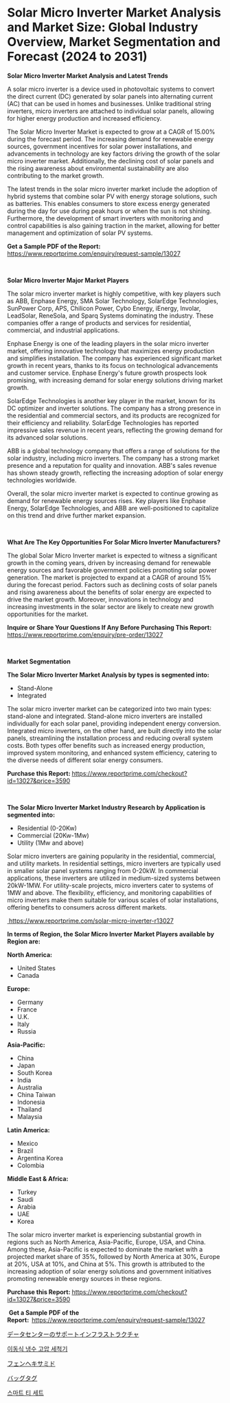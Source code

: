 <p><h1>Solar Micro Inverter Market Analysis and Market Size: Global Industry Overview, Market Segmentation and Forecast (2024 to 2031)</h1></p><p><strong>Solar Micro Inverter Market Analysis and Latest Trends</strong></p>
<p><p>A solar micro inverter is a device used in photovoltaic systems to convert the direct current (DC) generated by solar panels into alternating current (AC) that can be used in homes and businesses. Unlike traditional string inverters, micro inverters are attached to individual solar panels, allowing for higher energy production and increased efficiency.</p><p>The Solar Micro Inverter Market is expected to grow at a CAGR of 15.00% during the forecast period. The increasing demand for renewable energy sources, government incentives for solar power installations, and advancements in technology are key factors driving the growth of the solar micro inverter market. Additionally, the declining cost of solar panels and the rising awareness about environmental sustainability are also contributing to the market growth.</p><p>The latest trends in the solar micro inverter market include the adoption of hybrid systems that combine solar PV with energy storage solutions, such as batteries. This enables consumers to store excess energy generated during the day for use during peak hours or when the sun is not shining. Furthermore, the development of smart inverters with monitoring and control capabilities is also gaining traction in the market, allowing for better management and optimization of solar PV systems.</p></p>
<p><strong>Get a Sample PDF of the Report:&nbsp;</strong> <a href="https://www.reportprime.com/enquiry/request-sample/13027">https://www.reportprime.com/enquiry/request-sample/13027</a></p>
<p>&nbsp;</p>
<p><strong>Solar Micro Inverter Major Market Players</strong></p>
<p><p>The solar micro inverter market is highly competitive, with key players such as ABB, Enphase Energy, SMA Solar Technology, SolarEdge Technologies, SunPower Corp, APS, Chilicon Power, Cybo Energy, iEnergy, Involar, LeadSolar, ReneSola, and Sparq Systems dominating the industry. These companies offer a range of products and services for residential, commercial, and industrial applications.</p><p>Enphase Energy is one of the leading players in the solar micro inverter market, offering innovative technology that maximizes energy production and simplifies installation. The company has experienced significant market growth in recent years, thanks to its focus on technological advancements and customer service. Enphase Energy's future growth prospects look promising, with increasing demand for solar energy solutions driving market growth.</p><p>SolarEdge Technologies is another key player in the market, known for its DC optimizer and inverter solutions. The company has a strong presence in the residential and commercial sectors, and its products are recognized for their efficiency and reliability. SolarEdge Technologies has reported impressive sales revenue in recent years, reflecting the growing demand for its advanced solar solutions.</p><p>ABB is a global technology company that offers a range of solutions for the solar industry, including micro inverters. The company has a strong market presence and a reputation for quality and innovation. ABB's sales revenue has shown steady growth, reflecting the increasing adoption of solar energy technologies worldwide.</p><p>Overall, the solar micro inverter market is expected to continue growing as demand for renewable energy sources rises. Key players like Enphase Energy, SolarEdge Technologies, and ABB are well-positioned to capitalize on this trend and drive further market expansion.</p></p>
<p>&nbsp;</p>
<p><strong>What Are The Key Opportunities For Solar Micro Inverter Manufacturers?</strong></p>
<p><p>The global Solar Micro Inverter market is expected to witness a significant growth in the coming years, driven by increasing demand for renewable energy sources and favorable government policies promoting solar power generation. The market is projected to expand at a CAGR of around 15% during the forecast period. Factors such as declining costs of solar panels and rising awareness about the benefits of solar energy are expected to drive the market growth. Moreover, innovations in technology and increasing investments in the solar sector are likely to create new growth opportunities for the market.</p></p>
<p><strong>Inquire or Share Your Questions If Any Before Purchasing This Report:</strong> <a href="https://www.reportprime.com/enquiry/pre-order/13027">https://www.reportprime.com/enquiry/pre-order/13027</a></p>
<p>&nbsp;</p>
<p><strong>Market Segmentation</strong></p>
<p><strong>The Solar Micro Inverter Market Analysis by types is segmented into:</strong></p>
<p><ul><li>Stand-Alone</li><li>Integrated</li></ul></p>
<p><p>The solar micro inverter market can be categorized into two main types: stand-alone and integrated. Stand-alone micro inverters are installed individually for each solar panel, providing independent energy conversion. Integrated micro inverters, on the other hand, are built directly into the solar panels, streamlining the installation process and reducing overall system costs. Both types offer benefits such as increased energy production, improved system monitoring, and enhanced system efficiency, catering to the diverse needs of different solar energy consumers.</p></p>
<p><strong>Purchase this Report:&nbsp;</strong><a href="https://www.reportprime.com/checkout?id=13027&price=3590">https://www.reportprime.com/checkout?id=13027&price=3590</a></p>
<p>&nbsp;</p>
<p><strong>The Solar Micro Inverter Market Industry Research by Application is segmented into:</strong></p>
<p><ul><li>Residential (0-20Kw)</li><li>Commercial (20Kw-1Mw)</li><li>Utility (1Mw and above)</li></ul></p>
<p><p>Solar micro inverters are gaining popularity in the residential, commercial, and utility markets. In residential settings, micro inverters are typically used in smaller solar panel systems ranging from 0-20kW. In commercial applications, these inverters are utilized in medium-sized systems between 20kW-1MW. For utility-scale projects, micro inverters cater to systems of 1MW and above. The flexibility, efficiency, and monitoring capabilities of micro inverters make them suitable for various scales of solar installations, offering benefits to consumers across different markets.</p></p>
<p><a href="https://www.reportprime.com/solar-micro-inverter-r13027">&nbsp;https://www.reportprime.com/solar-micro-inverter-r13027</a></p>
<p><strong>In terms of Region, the Solar Micro Inverter Market Players available by Region are:</strong></p>
<p>
    <p> <strong> North America: </strong>
        <ul>
            <li>United States</li>
            <li>Canada</li>
        </ul>
        </p> 
    <p> <strong> Europe: </strong>
        <ul>
            <li>Germany</li>
            <li>France</li>
            <li>U.K.</li>
            <li>Italy</li>
            <li>Russia</li>
        </ul>
        </p> 
    <p> <strong> Asia-Pacific: </strong>
        <ul>
            <li>China</li>
            <li>Japan</li>
            <li>South Korea</li>
            <li>India</li>
            <li>Australia</li>
            <li>China Taiwan</li>
            <li>Indonesia</li>
            <li>Thailand</li>
            <li>Malaysia</li>
        </ul>
        </p> 
    <p> <strong> Latin America: </strong>
        <ul>
            <li>Mexico</li>
            <li>Brazil</li>
            <li>Argentina Korea</li>
            <li>Colombia</li>
        </ul>
        </p> 
    <p> <strong> Middle East & Africa: </strong>
        <ul>
            <li>Turkey</li>
            <li>Saudi</li>
            <li>Arabia</li>
            <li>UAE</li>
            <li>Korea</li>
        </ul>
    </p>
    </p>
<p><p>The solar micro inverter market is experiencing substantial growth in regions such as North America, Asia-Pacific, Europe, USA, and China. Among these, Asia-Pacific is expected to dominate the market with a projected market share of 35%, followed by North America at 30%, Europe at 20%, USA at 10%, and China at 5%. This growth is attributed to the increasing adoption of solar energy solutions and government initiatives promoting renewable energy sources in these regions.</p></p>
<p><strong>Purchase this Report: </strong><a href="https://www.reportprime.com/checkout?id=13027&price=3590">https://www.reportprime.com/checkout?id=13027&price=3590</a></p>
<p>&nbsp;<strong>Get a Sample PDF of the Report:&nbsp;&nbsp;</strong><a href="https://www.reportprime.com/enquiry/request-sample/13027">https://www.reportprime.com/enquiry/request-sample/13027</a></p>
<p><strong></strong></p>
<p><p><a href="https://medium.com/@alexandramiranda455/%E3%83%87%E3%83%BC%E3%82%BF%E3%82%BB%E3%83%B3%E3%82%BF%E3%83%BC%E3%82%B5%E3%83%9D%E3%83%BC%E3%83%88%E3%82%A4%E3%83%B3%E3%83%95%E3%83%A9%E3%82%B9%E3%83%88%E3%83%A9%E3%82%AF%E3%83%81%E3%83%A3%E5%B8%82%E5%A0%B4-%E7%AB%B6%E4%BA%89%E5%88%86%E6%9E%90-%E5%B8%82%E5%A0%B4%E5%8B%95%E5%90%91-2031%E5%B9%B4%E3%81%BE%E3%81%A7%E3%81%AE%E4%BA%88%E6%B8%AC-94e564a927be">データセンターのサポートインフラストラクチャ</a></p><p><a href="https://medium.com/@lilmama456456/%ED%9C%B4%EB%8C%80%EC%9A%A9-%EB%83%89%EC%88%98-%EA%B3%A0%EC%95%95%EC%84%B8%EC%95%88%EA%B8%B0-%EC%8B%9C%EC%9E%A5%EC%9D%80-%EC%8B%9C%EC%9E%A5-%EC%A0%90%EC%9C%A0%EC%9C%A8-%EA%B7%9C%EB%AA%A8-%EB%B0%8F-2031%EB%85%84%EA%B9%8C%EC%A7%80-%EC%98%88%EC%83%81%EB%90%9C-%EC%98%88%EC%B8%A1%EC%97%90-%EC%B4%88%EC%A0%90%EC%9D%84-%EB%A7%9E%EC%B6%94%EA%B3%A0-%EC%9E%88%EC%8A%B5%EB%8B%88%EB%8B%A4-1cb50c197525">이동식 냉수 고압 세척기</a></p><p><a href="https://medium.com/@idellamante2023/%E3%83%95%E3%82%A7%E3%83%B3%E3%83%98%E3%82%AD%E3%82%B5%E3%83%9F%E3%83%89%E5%B8%82%E5%A0%B4%E3%83%AC%E3%83%9D%E3%83%BC%E3%83%88%E3%81%AF-%E3%81%93%E3%81%AE%E5%B8%82%E5%A0%B4%E3%81%AE%E6%9C%80%E6%96%B0%E3%81%AE%E3%83%88%E3%83%AC%E3%83%B3%E3%83%89%E3%81%A8%E6%88%90%E9%95%B7%E6%A9%9F%E4%BC%9A%E3%82%92%E6%98%8E%E3%82%89%E3%81%8B%E3%81%AB%E3%81%97%E3%81%A6%E3%81%84%E3%81%BE%E3%81%99-926a29e282cb">フェンヘキサミド</a></p><p><a href="https://github.com/GregorioOKeefe2023/Market-Research-Report-List-1/blob/main/817301576207.md">バッグタグ</a></p><p><a href="https://medium.com/@minimini78678/%EC%8A%A4%EB%A7%88%ED%8A%B8-%EC%B0%A8-%EC%84%B8%ED%8A%B8-%EC%8B%9C%EC%9E%A5-%EC%A1%B0%EC%82%AC-%EB%B3%B4%EA%B3%A0%EC%84%9C-%EA%B7%B8-%EC%97%AD%EC%82%AC-%EB%B0%8F-2024%EB%85%84%EB%B6%80%ED%84%B0-2031%EB%85%84%EA%B9%8C%EC%A7%80%EC%9D%98-%EC%98%88%EC%B8%A1-a31a9d007d30">스마트 티 세트</a></p></p>